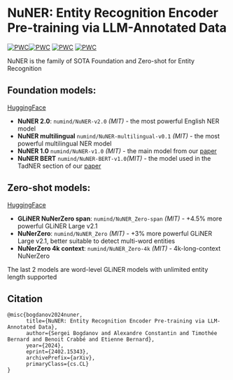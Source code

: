 # NuNER: Entity Recognition Encoder Pre-training via LLM-Annotated Data


[![PWC](https://img.shields.io/endpoint.svg?url=https://paperswithcode.com/badge/nuner-entity-recognition-encoder-pre-training/zero-shot-named-entity-recognition-ner-on-1)](https://paperswithcode.com/sota/zero-shot-named-entity-recognition-ner-on-1?p=nuner-entity-recognition-encoder-pre-training)[![PWC](https://img.shields.io/endpoint.svg?url=https://paperswithcode.com/badge/nuner-entity-recognition-encoder-pre-training/few-shot-ner-on-few-nerd-intra)](https://paperswithcode.com/sota/few-shot-ner-on-few-nerd-intra?p=nuner-entity-recognition-encoder-pre-training) [![PWC](https://img.shields.io/endpoint.svg?url=https://paperswithcode.com/badge/nuner-entity-recognition-encoder-pre-training/few-shot-ner-on-few-nerd-inter)](https://paperswithcode.com/sota/few-shot-ner-on-few-nerd-inter?p=nuner-entity-recognition-encoder-pre-training) [![PWC](https://img.shields.io/endpoint.svg?url=https://paperswithcode.com/badge/nuner-entity-recognition-encoder-pre-training/named-entity-recognition-on-few-nerd-sup)](https://paperswithcode.com/sota/named-entity-recognition-on-few-nerd-sup?p=nuner-entity-recognition-encoder-pre-training)

NuNER is the family of SOTA Foundation and Zero-shot for Entity Recognition

## Foundation models:

[HuggingFace](https://huggingface.co/collections/numind/nuner-token-classification-and-ner-backbones-65e1f6e14639e2a465af823b)

- **NuNER 2.0**: `numind/NuNER-v2.0` *(MIT)* - the most powerful English NER model
- **NuNER multilingual** `numind/NuNER-multilingual-v0.1` *(MIT)* - the most powerful multilingual NER model
- **NuNER 1.0** `numind/NuNER-v1.0` *(MIT)* - the main model from our [paper](https://arxiv.org/abs/2402.15343)
- **NuNER BERT** `numind/NuNER-BERT-v1.0`*(MIT)* - the model used in the TadNER section of our [paper](https://arxiv.org/abs/2402.15343)

## Zero-shot models:

[HuggingFace](https://huggingface.co/collections/numind/nunerzero-zero-shot-ner-662b59803b9b438ff56e49e2)

- **GLiNER NuNerZero span**: `numind/NuNER_Zero-span`  *(MIT)* - +4.5% more powerful GLiNER Large v2.1
- **NuNerZero**: `numind/NuNER_Zero`  *(MIT)* - +3% more powerful GLiNER Large v2.1, better suitable to detect multi-word entities
- **NuNerZero 4k context**: `numind/NuNER_Zero-4k`  *(MIT)* - 4k-long-context NuNerZero

The last 2 models are word-level GLiNER models with unlimited entity length supported

## Citation
```
@misc{bogdanov2024nuner,
      title={NuNER: Entity Recognition Encoder Pre-training via LLM-Annotated Data}, 
      author={Sergei Bogdanov and Alexandre Constantin and Timothée Bernard and Benoit Crabbé and Etienne Bernard},
      year={2024},
      eprint={2402.15343},
      archivePrefix={arXiv},
      primaryClass={cs.CL}
}
```


